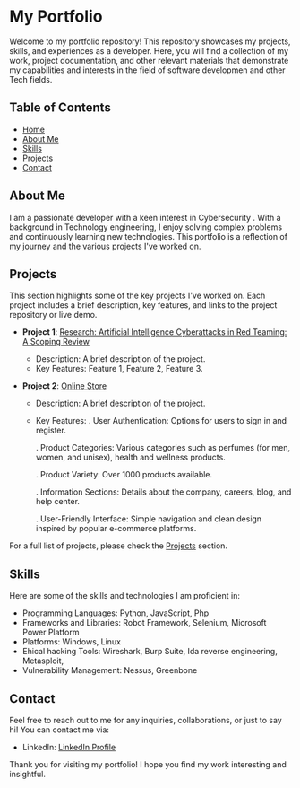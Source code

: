 # My Portfolio

Welcome to my portfolio repository! This repository showcases my projects, skills, and experiences as a developer. Here, you will find a collection of my work, project documentation, and other relevant materials that demonstrate my capabilities and interests in the field of software developmen and other Tech fields.

## Table of Contents
- [Home](https://mays-m.github.io/portfolio/#home)
- [About Me](https://mays-m.github.io/portfolio/#about)
- [Skills](https://mays-m.github.io/portfolio/#services)
- [Projects](https://mays-m.github.io/portfolio/#project)
- [Contact](https://mays-m.github.io/portfolio/#contact)

## About Me
I am a passionate developer with a keen interest in Cybersecurity . With a background in  Technology engineering, I enjoy solving complex problems and continuously learning new technologies. This portfolio is a reflection of my journey and the various projects I've worked on.

## Projects
This section highlights some of the key projects I've worked on. Each project includes a brief description, key features, and links to the project repository or live demo.

- **Project 1**: [Research: Artificial Intelligence Cyberattacks in Red Teaming: A Scoping Review](https://link.springer.com/chapter/10.1007/978-3-031-60215-3_13)
  - Description: A brief description of the project.
  - Key Features: Feature 1, Feature 2, Feature 3.

- **Project 2**: [Online Store](https://mays-m.github.io/Online-Store/)
  - Description: A brief description of the project.
  - Key Features:
    . User Authentication: Options for users to sign in and register.
    
    . Product Categories: Various categories such as perfumes (for men, women, and unisex), health and wellness products.
    
    . Product Variety: Over 1000 products available.
    
    . Information Sections: Details about the company, careers, blog, and help center.
    
    . User-Friendly Interface: Simple navigation and clean design inspired by popular e-commerce platforms.
    

For a full list of projects, please check the [Projects](https://mays-m.github.io/portfolio/#project) section.

## Skills
Here are some of the skills and technologies I am proficient in:
- Programming Languages: Python, JavaScript, Php
- Frameworks and Libraries: Robot Framework, Selenium, Microsoft Power Platform
- Platforms: Windows, Linux
- Ehical hacking Tools: Wireshark, Burp Suite, Ida reverse engineering, Metasploit,
- Vulnerability Management: Nessus, Greenbone

## Contact
Feel free to reach out to me for any inquiries, collaborations, or just to say hi! You can contact me via:
- LinkedIn: [LinkedIn Profile](https://www.linkedin.com/in/mays-alazzawi)

Thank you for visiting my portfolio! I hope you find my work interesting and insightful.
